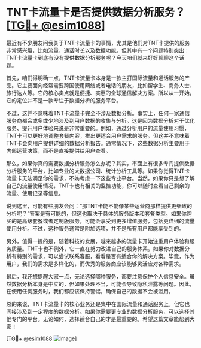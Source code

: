 # TNT卡流量卡是否提供数据分析服务？[[TG💪+ @esim1088](https://t.me/s/esim1088)]

最近有不少朋友问我关于TNT卡流量卡的事情，尤其是他们对TNT卡提供的服务非常感兴趣，比如流量、通话时长以及数据功能。但其中有一个问题特别突出：TNT卡流量卡到底有没有提供数据分析服务呢？今天咱们就来好好聊聊这个话题。

首先，咱们得明确一点，TNT卡流量卡本身是一款主打国际流量和通话服务的产品。它主要面向经常需要跨国使用网络或者电话的朋友，比如留学生、商务人士、旅行达人等。它的核心卖点就是便捷、实惠的全球通信解决方案。所以从一开始，它的定位并不是一款专注于数据分析的服务平台。

不过，这并不意味着TNT卡流量卡完全不涉及数据分析。事实上，任何一家通信服务商都会或多或少地涉及到用户数据的收集与分析。这是因为数据分析对于优化服务、提升用户体验来说是非常重要的。例如，通过分析用户的流量使用习惯，TNT卡可以更好地调整套餐内容，推出更适合用户需求的服务。但这并不意味着TNT卡会向用户提供详细的数据分析报告。通常情况下，这些数据分析主要用于内部运营决策，而不是直接提供给用户查看。

那么，如果你真的需要数据分析服务怎么办呢？其实，市面上有很多专门提供数据分析服务的平台，比如专业的大数据公司、统计分析工具等。如果你觉得TNT卡流量卡无法满足你的需求，不妨考虑一下这些专业平台。当然，如果你只是想了解自己的流量使用情况，TNT卡也有相关的监控功能，你可以随时查看自己剩余的流量、使用记录等信息。

说到这里，可能有些朋友会问：“那TNT卡能不能像某些运营商那样提供更细致的分析呢？”答案是有可能的，但这也取决于具体的服务版本和套餐类型。如果你购买的是高级套餐或者定制版服务，可能会享受到更多增值服务，包括更详细的流量使用分析。不过，这种服务通常是附加选项，并不是所有用户都能享受到的。

另外，值得一提的是，随着科技的发展，越来越多的流量卡开始注重用户体验和服务质量。TNT卡也不例外，它一直在努力改进自己的服务体系。如果你对数据分析有特别的需求，可以尝试联系客服，看看是否有适合你的解决方案。毕竟，作为用户，我们的需求是多样化的，而优秀的服务商应该能够灵活应对各种需求。

最后，我还想提醒大家一点，无论选择哪种服务，都要注意保护个人信息安全。虽然数据分析本身是中立的，但如果处理不当，可能会导致隐私泄露等问题。因此，在使用任何服务时，我们都应该保持警惕，确保自己的数据不会被滥用。

总的来说，TNT卡流量卡的核心业务还是集中在国际流量和通话服务上，但它也间接涉及到一定程度的数据分析。如果你需要更专业的数据分析服务，可以选择其他专门的平台。无论如何，选择适合自己的才是最重要的。希望这篇文章能帮到大家！

[[TG💪+ @esim1088](https://t.me/s/esim1088) ![Image](https://i.postimg.cc/4NQfJmqS/Snipaste-2025-05-13-00-14-12.png)]